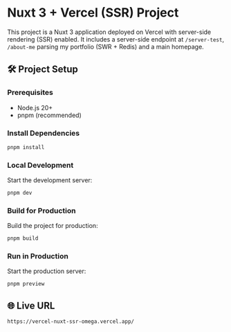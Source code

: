 # Nuxt 3 + Vercel (SSR) Project

This project is a Nuxt 3 application deployed on Vercel with server-side rendering (SSR) enabled. It includes a
server-side endpoint at `/server-test`, `/about-me` parsing my portfolio (SWR + Redis) and a main homepage.

## 🛠️ Project Setup

### Prerequisites

* Node.js 20+
* pnpm (recommended)

### Install Dependencies

```bash
pnpm install
```

### Local Development

Start the development server:

```bash
pnpm dev
```

### Build for Production

Build the project for production:

```bash
pnpm build
```

### Run in Production

Start the production server:

```bash
pnpm preview
```

## 🌐 Live URL

```
https://vercel-nuxt-ssr-omega.vercel.app/
```
